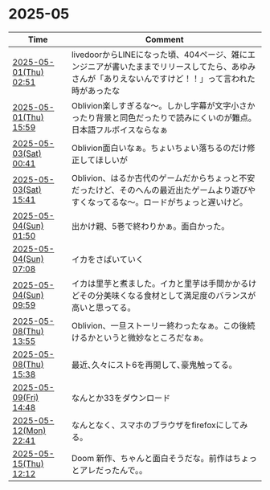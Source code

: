 # 2025-05

| Time | Comment |
| ----- | ------- |
| [2025-05-01(Thu) 02:51](https://bsky.app/profile/tokuhirom.bsky.social/post/3lo3chvhzus2d) | livedoorからLINEになった頃、404ページ、雑にエンジニアが書いたままでリリースしてたら、あゆみさんが「ありえないんですけど！！」って言われた時があったな |
| [2025-05-01(Thu) 15:59](https://bsky.app/profile/tokuhirom.bsky.social/post/3lo4oin4llk23) | Oblivion楽しすぎるな〜。しかし字幕が文字小さかったり背景と同色だったりで読みにくいのが難点。日本語フルボイスならなぁ |
| [2025-05-03(Sat) 00:41](https://bsky.app/profile/tokuhirom.bsky.social/post/3loa44ymz6k2f) | Oblivion面白いなぁ。ちょいちょい落ちるのだけ修正してほしいが |
| [2025-05-03(Sat) 15:41](https://bsky.app/profile/tokuhirom.bsky.social/post/3lobohd6rbc2f) | Oblivion、はるか古代のゲームだからちょっと不安だったけど、そのへんの最近出たゲームより遊びやすくなってるな〜。ロードがちょっと遅いけど。 |
| [2025-05-04(Sun) 01:50](https://bsky.app/profile/tokuhirom.bsky.social/post/3locqhs76cc2f) | 出かけ親、5巻で終わりかぁ。面白かった。 |
| [2025-05-04(Sun) 07:08](https://bsky.app/profile/tokuhirom.bsky.social/post/3lodcamksys2f) | イカをさばいていく |
| [2025-05-04(Sun) 09:59](https://bsky.app/profile/tokuhirom.bsky.social/post/3lodlsehhyc2f) | イカは里芋と煮ました。イカと里芋は手間かかるけどその分美味くなる食材として満足度のバランスが高いと思ってる。 |
| [2025-05-08(Thu) 13:55](https://bsky.app/profile/tokuhirom.bsky.social/post/3loo2upxhhs2l) | Oblivion、一旦ストーリー終わったなぁ。この後続けるかというと微妙なところだなぁ。 |
| [2025-05-08(Thu) 15:38](https://bsky.app/profile/tokuhirom.bsky.social/post/3looam74ku227) | 最近､久々にスト6を再開して､豪鬼触ってる｡ |
| [2025-05-09(Fri) 14:48](https://bsky.app/profile/tokuhirom.bsky.social/post/3loqoc77fps26) | なんとか33をダウンロード |
| [2025-05-12(Mon) 22:41](https://bsky.app/profile/tokuhirom.bsky.social/post/3loz23popwk27) | なんとなく、スマホのブラウザをfirefoxにしてみる。 |
| [2025-05-15(Thu) 12:12](https://bsky.app/profile/tokuhirom.bsky.social/post/3lp7ie6qgrk2d) | Doom 新作、ちゃんと面白そうだな。前作はちょっとアレだったんで。。 |
